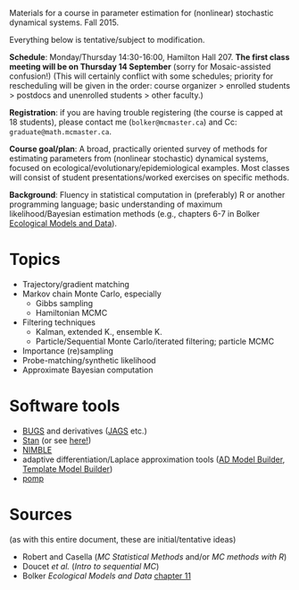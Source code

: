Materials for a course in parameter estimation for (nonlinear) stochastic dynamical systems.   Fall 2015.

Everything below is tentative/subject to modification.

**Schedule**: Monday/Thursday 14:30-16:00, Hamilton Hall 207. **The first class meeting will be on Thursday 14 September** (sorry for Mosaic-assisted confusion!)  (This will certainly conflict with some schedules; priority for rescheduling will be given in the order: course organizer > enrolled students > postdocs and unenrolled students > other faculty.)  

**Registration**: if you are having trouble registering (the course is capped at 18 students), please contact me (`bolker@mcmaster.ca`) and Cc: `graduate@math.mcmaster.ca`.

**Course goal/plan**: A broad, practically oriented survey of methods for estimating parameters from (nonlinear stochastic) dynamical systems, focused on ecological/evolutionary/epidemiological examples. Most classes will consist of student presentations/worked exercises on specific methods.

**Background**: Fluency in statistical computation in (preferably) R or another programming language; basic understanding of maximum likelihood/Bayesian estimation methods (e.g., chapters 6-7 in Bolker [Ecological Models and Data](http://ms.mcmaster.ca/~bolker/emdbook/)).

Topics
==========

* Trajectory/gradient matching
* Markov chain Monte Carlo, especially
   * Gibbs sampling
   * Hamiltonian MCMC
* Filtering techniques
   * Kalman, extended K., ensemble K.
   * Particle/Sequential Monte Carlo/iterated filtering; particle MCMC
* Importance (re)sampling
* Probe-matching/synthetic likelihood
* Approximate Bayesian computation

Software tools
============

* [BUGS](http://www.mrc-bsu.cam.ac.uk/software/bugs/) and derivatives ([JAGS](http://mcmc-jags.sourceforge.net/) etc.)
* [Stan](mc-stan.org) (or see [here!](https://www.youtube.com/watch?v=pWow8Qe1snQ))
* [NIMBLE](http://r-nimble.org/)
* adaptive differentiation/Laplace approximation tools ([AD Model Builder](http://www.admb-project.org/), [Template Model Builder](https://github.com/kaskr/adcomp))
* [pomp](http://kingaa.github.io/pomp/)


Sources
===========

(as with this entire document, these are initial/tentative ideas)

* Robert and Casella (*MC Statistical Methods* and/or *MC methods with R*)
* Doucet *et al.* (*Intro to sequential MC*)
* Bolker *Ecological Models and Data* [chapter 11](materials/Bolker_ch11.pdf)
